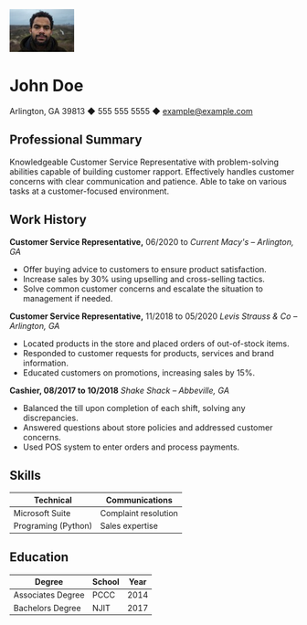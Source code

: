![picture](johndoe.jpeg)

# John Doe

Arlington, GA 39813 ◆ 555 555 5555 ◆ example@example.com

## Professional Summary
Knowledgeable Customer Service Representative with problem-solving abilities capable of building
customer rapport. Effectively handles customer concerns with clear communication and patience. Able to
take on various tasks at a customer-focused environment.

## Work History
**Customer Service Representative,** 06/2020 to *Current
Macy's – Arlington,  GA*
+ Offer buying advice to customers to ensure product satisfaction.
+ Increase sales by 30% using upselling and cross-selling tactics.
+ Solve common customer concerns and escalate the situation to management if needed.


**Customer Service Representative,** 11/2018 to 05/2020
*Levis Strauss & Co – Arlington, GA*
+ Located products in the store and placed orders of out-of-stock items.
+ Responded to customer requests for products, services and brand information.
+ Educated customers on promotions, increasing sales by 15%.

**Cashier, 08/2017 to 10/2018** *Shake Shack – Abbeville, GA* 
+ Balanced the till upon completion of each shift, solving any discrepancies.
+ Answered questions about store policies and addressed customer concerns.
+ Used POS system to enter orders and process payments.

## Skills

| **Technical** | **Communications** |
| -------------- | ------------------- |
| Microsoft Suite | Complaint resolution| 
| Programing (Python)| Sales expertise|

## Education

| **Degree** |                     **School** |                      **Year**|
|------------ | ------------------------------| -----------------------------|
| Associates Degree |              PCCC|                               2014|
| Bachelors Degree |               NJIT|                                2017|
